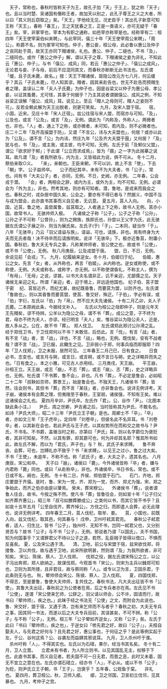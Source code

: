 <!-- { "loadSidebar": true } -->
　天子，常称也，春秋时皆称天子为王，故孔子加「天」于王上，犹之称「天子」也。且以当时楚、吴诸国有僭称王者，故加天以别之，此孔子尊王之义之大者，所以曰「其义则丘窃取之」矣。「天王」字他经无见，况史臣乎！其出孔子新意可知王称「天王」，春称「春王」，王之天犹春之王，正是一类语义，亦可无疑于「春王」矣。宰，非冢宰也，宰本为有职之通称，如邑宰亦称宰是也。经称宰有二：桓四年「天王使宰渠伯纠来聘」，与此宰同，僖三十年「天王使宰周公来聘」，「周公」，称爵不名，则为冢宰可知也。仲子，惠公妾，桓公母，此必鲁以惠公及仲子之丧同赴于周，故天王亦同下赗诸侯，礼也。惠公、仲子，二襚也，不书「及」，二襚同也。或作「惠公之仲子」解，谓以天子之尊，下赗诸侯之妾为非礼，不知此云「惠公、仲子」，与书「僖公、成风」同，若云「惠公之仲子」、「僖公之成风」，无论君与妾、子与母，前后不应混同其文，而春秋亦断断无此书法也。左氏谓「缓，且子氏未薨，故名。」按：天王下赗诸侯，距隐公改元方七八月，何云缓乎？其云「子氏未薨」，尽人知其谬。赗者，因其来赴告也，世无不赴告而预赗生者之理，盖误认二年「夫人子氏薨」为仲子也，因是谷梁又以仲子为惠公母、孝公妾，以证其蚤薨，尤可怪，其事于何据乎？乃主其说者谓据僖公、成风之例，不知谷梁正误解「僖公、成风」耳。说见上。至云「赗人之母则可，赗人之妾则不可」，反若全赖此解为天王出脱者，则更可笑矣。
九月，及宋人盟于宿。
　宿，小国，近宋。见庄十年「宋人迁宿」。兹公往宿与宋人盟，而宿亦与可知。「及」，公及也，或言「公及」，或言「及」，无例。谓此为「内称及，外称人」，两微者也，非也。「人」者，通上下之称，或亦微者，未可知，若内及，则不必微者也。庄二十二年「及齐高徯盟于防」，又谓「不言公，讳与大夫盟也」，何居？或亦以此为「公及」，谓不言「公」为内讳，然庄九年「公及齐大夫盟于蔇」又何居？「及」犹与也，书「及」，或主我，或主彼，均不可知，无例。左氏于前「及邾仪父盟」，谓公「欲求好于邾」；于此谓「公立而求成焉」，皆为「摄」之一字为此揣摹之说耳。故凡谓「及」者我所欲与，内为主，又皆祖此为说，俱不可从。
冬十二月，祭伯来取○义。
　「来」，来朝也。王臣来朝，不可以训，故上不言「使」，下去「朝」字。
公子益师卒。
　公子而纪其卒，未有不为大夫者，书「公子」，常也。间有书「大夫公子」者，亦同，无例。不日，史阙，亦无例。
二年春，公会戎于潜。
　「会」者，两相会之辞，或内为主，或外为主，均不可知，无例。必谓会为「外为主」，非也。然考其地，则亦有可知者。潜，鲁地，是戎来而我会之也。春秋之时，戎杂居中国久矣，公会之，要亦有不得已者与？然据义，中国不当与戎为盟会，此亦直书其事而义自见者，无讥意。
夏五月，莒人入向。
　向，小国，近莒，鲁之地，盖尝属鲁，兹莒取之。人者通上下之称，故书人无例。莒亦小国，故常书人。
无骇帅师入极。
　凡诸侯之子称「公子」，公子之子称「公孙」，公孙之子不可称「公曾孙」，则为之赐族，族即氏也，孙尝以王父字为氏，此无骇据左氏谓公子展之孙，则当为展氏矣。左氏子(于)「子」，二本同，疑当作「于」。八年「无骇卒」乃云「羽父请谥与族」，请谥，可也，请族，非也。焉有终身为大夫而无氏者哉！决不待卒而后请族明矣。说详「无骇卒」下。极亦近鲁莒，附庸小国。春秋初，鲁大夫无专兵之事，凡称某帅师者，皆公使之也，故或书「公使」，或不书「公使」，无例。
秋八月庚辰，公及戎盟于唐。
　盟，日，不日，无例。余说见前「会戎」下。
九月，纪履緰来逆女。冬十月，伯姬归于纪。
　伯姬，惠公之女。先言「女」者，从外称也，再言「伯姬」，从内称也。逆女或称使，或不称使，无例。大夫或称名，或称字，亦无例。以不称使谓昏礼，不称主人，撰为「有母」、「无母」之说，谬甚。以书大夫名谓非正，讥不亲迎，尤鄙儒之见。天子诸侯无亲迎之礼，所谓「亲迎」者，迎于境上，非远适他国也。
纪子伯、莒子盟于密
　纪、莒皆近齐，而纪尤甚，故纪既昏鲁，而要莒为盟，以防齐也。左氏谓「鲁故也」，则以其昏鲁而要莒盟，使莒、鲁交好，殊迂。「子伯」，字必有误，或「伯」字衍，左氏以「伯」为「帛」，然不应大夫先诸侯。
十有二月乙卯，夫人子氏薨。二本原阙此条，今据经文补入。
　左氏以为桓公之母即仲子，则是元年天王先赗矣，谬不待辨。公羊以为隐公之母，谓不书「葬」，成公之意，子不终为君，母亦不终为夫人，亦谬。经已明言「夫人」矣，惟谷梁以为隐公夫人，近是，故人多从之。公在，故不书「葬」。
郑人伐卫。
　左氏谓郑此郑讨公孙滑之乱。经于郑伐卫书，于卫伐郑何以不书？未敢信，后仿此。言「伐」，有言「战」者，有不言「战」者，言「战」，详也，不言「战」，略也，无例。既伐矣，安有不战者哉？谓不言「战」，卫已服，此鲰生之见。卫非弱小于郑，何事兵临而即服耶？四年「卫人伐郑」，卫之未服，居然可见。
三年春王二月己巳，日有食之。
　日食必书，志变也。或言月与朔，或言日，或言朔，或不言日与朔，史之详略异而失之也。「日有食之」，本之小雅，可见古人亦用经。
三月庚戌，天王崩。
　平王崩，孙桓王立。天王崩，或志「崩」，不志「葬」，或志「崩」、志「葬」，史之详略异也，无例。杜氏谓「不书葬，鲁不会」，非也。凡书「葬」，不必定是鲁会，必如昭二十二年「叔鞅如京师，葬景王」，始是鲁会也。不独天王，凡诸侯书「葬」皆然，往会则书，其但书「葬」而不言「某往」者，亦非鲁会也。说详无例详考。天子崩，诸侯本有会葬之理，但夷陵至于春秋，王室弱，诸侯强，不知有王矣。难以这诸侯会之礼也。
夏四月辛卯，尹氏卒。左氏作「君」，公、谷作「尹」。（北图本缺此条小注。）
　尹氏，周之世卿，尹吉甫之后，当时皆称其为尹氏，不敢名也。如诗「尹氏大师」，昭二十三年「尹氏立王子朝」是也。周卿士不「卒」，「卒」者，亦如文三年「王子虎卒」，定四年「刘卷卒」，但彼名此不名异耳。书「刘卷卒」者，以其新在会也，若此尹氏与王子虎，以其权势所在而和交之故书与？尹氏，不书名、不书爵，盖循当时之称，亦第曰「尹氏」耳，则以名字爵位为褒贬者，其非可知矣。不然，以其有罪，却其爵可也，何为并却其名耶？惟其所书如此，故左氏不解，而以为「君氏，声子也」与？
秋，武氏子来求赙。
　鲁不奔丧、会葬，可也，岂赙礼亦不致乎？书「来求赙」，以见王之过小，鲁之过大矣。不书「王使」，未逾年，不称不也。称「武氏子」者，大夫之子，遗其名也。
八月庚辰，宋公和卒。
　天子曰「崩」，诸侯曰「薨」，今外诸侯皆称「卒」者，嫌与内君称「薨」同也。或曰「从赴称卒」，非也。外诸侯卒，书日书名，常也。或不日或不名，阙也，无例。
冬十有二日，齐侯、郑伯盟于石门。
　石门，齐地，郑庄要盟于齐僖。是时，鲁、宋为一党，齐、郑为一党，而齐、郑尤为强，宋、郑之争始此，而齐之伯亦由是以肇焉。
癸未，葬宋穆公。
　外诸侯书「葬」，说者谓鲁人往会，故书。今按之殊不然。使凡书「葬」皆鲁往会，则如宣十年「公子归父如齐葬齐惠公」，昭三年「叔弓如滕葬滕成公」之类何以书，而其它皆不书乎？且如哀十五年五月「公至自伐齐，葬齐悼公」，方伐之归，而即遣人会葬，必无此理也，说详无例详考。
四年春王二月，莒人伐杞，取牟、娄。
　莒，小国也，前既入向，兹又伐杞，取其邑，何其暴与！
戊申，卫州吁弒其君完。
　春秋公子弒君者，适人、归生比，皆书「公子」，独州吁、无知不书，岂同一弒君父也，又分别贤否与？故书「公子」与不书「公子」，无例。邪说者乃谓「以国氏」，夫不书国，知为何国事乎？又谓罪君父不待以公子之道，若然，乱臣贼子皆得以借口，不惧而反喜矣。
夏，公及宋公遇于清。
　清，卫地，前公与宋盟于宿，兹宋欲伐郑，将搂鲁、卫以共伐，故与遇于卫地，此宋所欲明甚，然则谓「及」为我所欲者，非可知矣。
宋公、陈侯、蔡人、卫人伐郑。
　伐郑之役，据左氏谓宋殇公之立，以公子冯出奔郑，郑人欲纳之，故谋伐郑。今观首书「宋公」，则宋为主兵以雠郑可知也，卫则为其所搂，且非君往，故与蔡同称「人」。或专以卫为言，卫固杀君，于此条则无与也。
秋，翚帅师会宋公、陈侯、蔡人、卫人伐郑。
　夏，四国伐郑，不得志，至是要鲁，鲁使大夫帅师，复共伐之。春秋书法，凡大夫出征皆不书「公使」，其鲁大夫出征，春秋前之为公使者在焉，后之专兵者亦在焉。左氏见不书「公使」，遂谓「宋公使来乞师，公辞之，羽父请以师会，公不许，固请而行，故书曰『翚帅师』，疾之也。」此昧于经之书法无「公使」之文，而附会为此说也。鲁、宋交好，盟于宿，又遇于清，岂有来乞师而不与者乎？春秋之初，大夫无专兵之事，因其同一书法，而遂以后之大夫专兵目前，其误甚矣，不可不辨。称「公子」与不称「公子」，无例。桓三年「公子翚如齐逆女」，又称「公子」矣。左氏于此曰「书曰『翚帅师』，疾之也」，于逆女曰「修先君之好，故曰『公子』」，夫桓自娶夫人，与先君之好何与？且先君之好，惠公事也，于何征之乎？是此等例实起于左，于公、谷何这焉？公、谷袭左而益肆其邪说耳。
九月，卫人杀州吁于濮。
　杀州吁称「人」，不得其实也。左氏以为石碏，果尔，经当书其名矣。
冬十有二月，卫人立晋。
　立君未有书者，为人所立则书，以见其国乱无主，权移于下也。此直书其事，而义自见者。若夫国不可一日无君，而晋之恶，此时又未着，固无不宜立之意在也。左氏亦谓石碏立，经亦书「人」，不必从。或以不书「公子」为贬，则尹氏立王子朝，书「王子」，岂褒乎？
五年春，公观鱼于棠。
　非礼也。
夏四月，葬卫桓公。秋，卫师入郕。
　郕，卫之邻国，卫宣初立伐邻，见其暴也。
九月，考仲子之宫。
